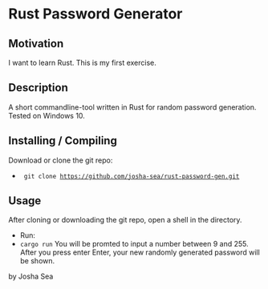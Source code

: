 # Rust Password Generator

## Motivation
I want to learn Rust. This is my first exercise.

## Description
A short commandline-tool written in Rust for random password generation.
Tested on Windows 10.

## Installing / Compiling
Download or clone the git repo:
- <code> git clone https://github.com/josha-sea/rust-password-gen.git</code>

## Usage

After cloning or downloading the git repo, open a shell in the directory.
- Run: 
- <code>cargo run</code>
You will be promted to input a number between 9 and 255.
After you press enter Enter, your new randomly generated password will be shown.


by Josha Sea